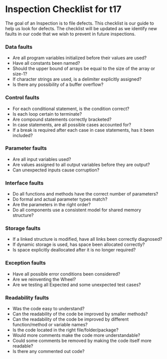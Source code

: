 # Inspection Checklist for t17

The goal of an Inspection is to file defects.
This checklist is our guide to help us look for defects.
The checklist will be updated as we identify new faults in our code that we wish to prevent in future inspections.


### Data faults
* Are all program variables initialized before their values are used?
* Have all constants been named?
* Should the upper bound of arrays be equal to the size of the array or size-1?
* If character strings are used, is a delimiter explicitly assigned?
* Is there any possibility of a buffer overflow?

### Control faults
* For each conditional statement, is the condition correct?
* Is each loop certain to terminate?
* Are compound statements correctly bracketed?
* In case statements, are all possible cases accounted for?
* If a break is required after each case in case statements, has it been included?

### Parameter faults
* Are all input variables used?
* Are values assigned to all output variables before they are output?
* Can unexpected inputs cause corruption?

### Interface faults
* Do all functions and methods have the correct number of parameters?
* Do formal and actual parameter types match?
* Are the parameters in the right order?
* Do all components use a consistent model for shared memory structure?

### Storage faults
* If a linked structure is modified, have all links been correctly diagnosed?
* If dynamic storage is used, has space been allocated correctly?
* Is space explicitly deallocated after it is no longer required?

### Exception faults
* Have all possible error conditions been considered?
* Are we reinventing the Wheel?
* Are we testing all Expected and some unexpected test cases?

### Readability faults
* Was the code easy to understand?
* Can the readability of the code be improved by smaller methods?
* Can the readability of the code be improved by different function/method or variable names?
* Is the code located in the right file/folder/package?
* Would more comments make the code more understandable?
* Could some comments be removed by making the code itself more readable?
* Is there any commented out code?
